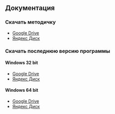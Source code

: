 ## Документация

### Скачать методичку
* [Google Drive]()
* [Яндекс Диск]()

### Скачать последнюю версию программы
#### Windows 32 bit
* [Google Drive]()
* [Яндекс Диск]()

#### Windows 64 bit
* [Google Drive]()
* [Яндекс Диск]()
